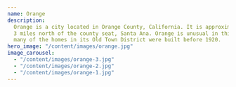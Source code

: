 ```yaml
---
name: Orange
description:
  Orange is a city located in Orange County, California. It is approximately
  3 miles north of the county seat, Santa Ana. Orange is unusual in this region because
  many of the homes in its Old Town District were built before 1920.
hero_image: "/content/images/orange.jpg"
image_carousel:
  - "/content/images/orange-3.jpg"
  - "/content/images/orange-2.jpg"
  - "/content/images/orange-1.jpg"
---
```

